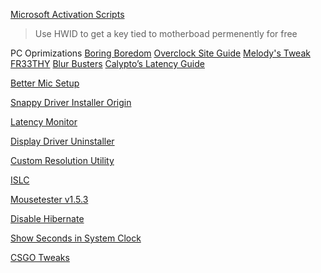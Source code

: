 [Microsoft Activation Scripts](https://github.com/massgravel/microsoft-activation-scripts)
>Use HWID to get a key tied to motherboad permenently for free

PC Oprimizations
[Boring Boredom](https://github.com/boringboredom/pc-optimization-hub)
[Overclock Site Guide](https://www.overclock.net/threads/gaming-and-mouse-response-bios-optimization-guide-for-modern-pc-hardware.1433882/)
[Melody's Tweak](https://sites.google.com/view/melodystweaks/basictweaks#h.7fhhmr5naoq0)
[FR33THY](https://www.youtube.com/@fr33thy)
[Blur Busters](https://forums.blurbusters.com/index.php?sid=739f751405ce888661893b74bedbdbed)
[Calypto’s Latency Guide](https://docs.google.com/document/d/1c2-lUJq74wuYK1WrA_bIvgb89dUN0sj8-hO3vqmrau4/edit)

[Better Mic Setup](https://www.youtube.com/watch?v=fnk0au1rt1i)

[Snappy Driver Installer Origin](https://www.snappy-driver-installer.org/)

[Latency Monitor](https://www.resplendence.com/latencymon)

[Display Driver Uninstaller](https://www.guru3d.com/files-details/display-driver-uninstaller-download.html)

[Custom Resolution Utility](https://www.monitortests.com/forum/thread-custom-resolution-utility-cru)

[ISLC](https://www.wagnardsoft.com/forums/viewtopic.php?t=3775)

[Mousetester v1.5.3](https://www.overclock.net/threads/mousetester-software-reloaded.1590569/)

[Disable Hibernate](https://docs.microsoft.com/en-us/troubleshoot/windows-client/deployment/disable-and-re-enable-hibernation)

[Show Seconds in System Clock](https://www.howtogeek.com/wp-content/uploads/2017/09/show-seconds-in-system-clock-hacks.zip)

[CSGO Tweaks](https://morefps.net/how-to-increase-fps-in-csgo)

